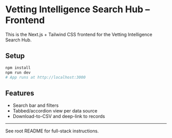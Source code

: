 # Vetting Intelligence Search Hub – Frontend

This is the Next.js + Tailwind CSS frontend for the Vetting Intelligence Search Hub.

## Setup

```bash
npm install
npm run dev
# App runs at http://localhost:3000
```

## Features
- Search bar and filters
- Tabbed/accordion view per data source
- Download-to-CSV and deep-link to records

---
See root README for full-stack instructions. 